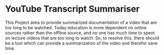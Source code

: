 # YouTube Transcript Summariser

This Project aims to provide summarized documentation of a video that are too long to be watched. 
Today education is more dependent on online sources rather than the offline source, and no one has much time to spent on lecture videos that are too long to watch. So, to resolve this, there should be a tool which can provide a summarization of the video and therefor save time.
